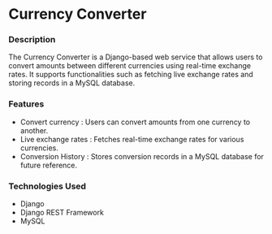 # Currency Converter
### Description
The Currency Converter is a Django-based web service that allows users to convert amounts between different currencies using real-time exchange rates. It supports functionalities such as fetching live exchange rates and storing  records in a MySQL database.
### Features
- Convert currency : Users can convert amounts from one currency to another.
- Live exchange rates :  Fetches real-time exchange rates for various currencies.
- Conversion History : Stores conversion records in a MySQL database for future reference.
### Technologies Used
- Django
- Django REST Framework
- MySQL

